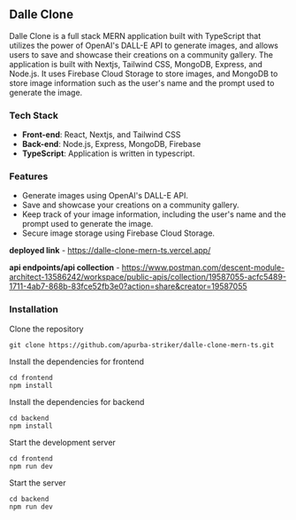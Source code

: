 ## **Dalle Clone**

Dalle Clone is a full stack MERN application built with TypeScript that utilizes the power of OpenAI's DALL-E API to generate images, and allows users to save and showcase their creations on a community gallery. The application is built with Nextjs, Tailwind CSS, MongoDB, Express, and Node.js. It uses Firebase Cloud Storage to store images, and MongoDB to store image information such as the user's name and the prompt used to generate the image.

### **Tech Stack**

- **Front-end**: React, Nextjs, and Tailwind CSS
- **Back-end**: Node.js, Express, MongoDB, Firebase
- **TypeScript**: Application is written in typescript.

### **Features**

- Generate images using OpenAI's DALL-E API.
- Save and showcase your creations on a community gallery.
- Keep track of your image information, including the user's name and the prompt used to generate the image.
- Secure image storage using Firebase Cloud Storage.

**deployed link** - https://dalle-clone-mern-ts.vercel.app/

**api endpoints/api collection** - https://www.postman.com/descent-module-architect-13586242/workspace/public-apis/collection/19587055-acfc5489-1711-4ab7-868b-83fce52fb3e0?action=share&creator=19587055


### **Installation**

 Clone the repository

```
git clone https://github.com/apurba-striker/dalle-clone-mern-ts.git

```

 Install the dependencies for frontend

```
cd frontend
npm install

```

 Install the dependencies for backend

```
cd backend
npm install

```

 Start the development server

```
cd frontend
npm run dev

```

 Start the server

```
cd backend
npm run dev

```

